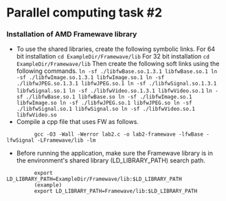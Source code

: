 # Parallel computing task #2
### Installation of AMD Framewave library
- To use the shared libraries, create the following symbolic links.
        For 64 bit installation
        ```
            cd ExampleDir/Framewave/lib
        ```
        For 32 bit installation
        ```
            cd ExampleDir/Framewave/lib
        ```
        Then create the following soft links using the following commands. 
        ```
        ln -sf ./libfwBase.so.1.3.1 libfwBase.so.1
        ln -sf ./libfwImage.so.1.3.1 libfwImage.so.1
        ln -sf ./libfwJPEG.so.1.3.1 libfwJPEG.so.1
        ln -sf ./libfwSignal.so.1.3.1 libfwSignal.so.1
        ln -sf ./libfwVideo.so.1.3.1 libfwVideo.so.1
        ```
        ```
        ln -sf ./libfwBase.so.1 libfwBase.so
        ln -sf ./libfwImage.so.1 libfwImage.so
        ln -sf ./libfwJPEG.so.1 libfwJPEG.so
        ln -sf ./libfwSignal.so.1 libfwSignal.so
        ln -sf ./libfwVideo.so.1 libfwVideo.so
        ```
- Compile a cpp file that uses FW as follows.
```
         gcc -O3 -Wall -Werror lab2.c -o lab2-framewave -lfwBase -lfwSignal -LFramewave/lib -lm
```
- Before running the application, make sure the Framewave library is in the environment's shared library (LD_LIBRARY_PATH) search path.
```
         export LD_LIBRARY_PATH=ExampleDir/Framewave/lib:$LD_LIBRARY_PATH
         (example)
         export LD_LIBRARY_PATH=Framewave/lib:$LD_LIBRARY_PATH
```
